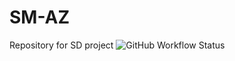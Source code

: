 # SM-AZ
Repository for SD project
![GitHub Workflow Status](https://img.shields.io/github/workflow/status/dwyl/auth_plug/Elixir%20CI?label=codecov&style=flat-square)
